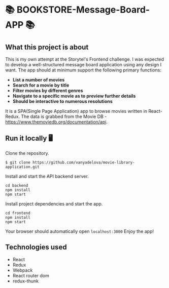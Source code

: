 
                     

# 📚 BOOKSTORE-Message-Board-APP 📚 

## What this project is about
This is my own attempt at the Storytel's Frontend challenge. I was expected to develop a well-structured message board application using any design I want. The app should at minimum support the following primary functions:

- **List a number of movies**
- **Search for a movie by title**
- **Filter movies by different genres**
- **Navigate to a specific movie as to preview further details**
- **Should be interactive to numerous resolutions**

It is a SPA(Single Page Application) app to browse movies written in React-Redux.
The data is grabbed from the Movie DB - https://www.themoviedb.org/documentation/api.


## Run it locally 🖥

Clone the repository.
```
$ git clone https://github.com/vanyadelova/movie-library-application.git
```
Install and start the API backend server.

```
cd backend
npm install
npm start
```

Install project dependencies and start the app.

```
cd frontend
npm install
npm start
```

Your browser should automatically open `localhost:3000` Enjoy the app!


## Technologies used

- React
- Redux
- Webpack
- React router dom
- redux-thunk





